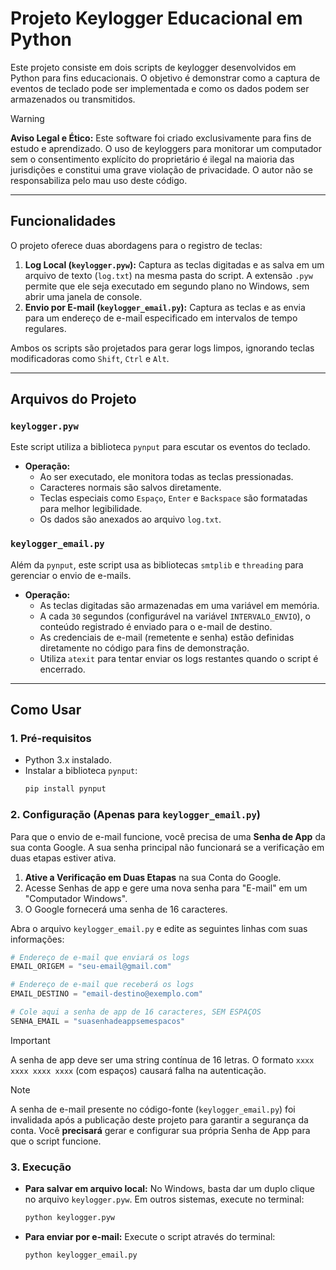 # Projeto Keylogger Educacional em Python

Este projeto consiste em dois scripts de keylogger desenvolvidos em Python para fins educacionais. O objetivo é demonstrar como a captura de eventos de teclado pode ser implementada e como os dados podem ser armazenados ou transmitidos.

> [!WARNING]
> **Aviso Legal e Ético:** Este software foi criado exclusivamente para fins de estudo e aprendizado. O uso de keyloggers para monitorar um computador sem o consentimento explícito do proprietário é ilegal na maioria das jurisdições e constitui uma grave violação de privacidade. O autor não se responsabiliza pelo mau uso deste código.

---

## Funcionalidades

O projeto oferece duas abordagens para o registro de teclas:

1.  **Log Local (`keylogger.pyw`):** Captura as teclas digitadas e as salva em um arquivo de texto (`log.txt`) na mesma pasta do script. A extensão `.pyw` permite que ele seja executado em segundo plano no Windows, sem abrir uma janela de console.
2.  **Envio por E-mail (`keylogger_email.py`):** Captura as teclas e as envia para um endereço de e-mail especificado em intervalos de tempo regulares.

Ambos os scripts são projetados para gerar logs limpos, ignorando teclas modificadoras como `Shift`, `Ctrl` e `Alt`.

---

## Arquivos do Projeto

### `keylogger.pyw`

Este script utiliza a biblioteca `pynput` para escutar os eventos do teclado.

- **Operação:**
  - Ao ser executado, ele monitora todas as teclas pressionadas.
  - Caracteres normais são salvos diretamente.
  - Teclas especiais como `Espaço`, `Enter` e `Backspace` são formatadas para melhor legibilidade.
  - Os dados são anexados ao arquivo `log.txt`.

### `keylogger_email.py`

Além da `pynput`, este script usa as bibliotecas `smtplib` e `threading` para gerenciar o envio de e-mails.

- **Operação:**
  - As teclas digitadas são armazenadas em uma variável em memória.
  - A cada `30` segundos (configurável na variável `INTERVALO_ENVIO`), o conteúdo registrado é enviado para o e-mail de destino.
  - As credenciais de e-mail (remetente e senha) estão definidas diretamente no código para fins de demonstração.
  - Utiliza `atexit` para tentar enviar os logs restantes quando o script é encerrado.

---

## Como Usar

### 1. Pré-requisitos

- Python 3.x instalado.
- Instalar a biblioteca `pynput`:
  ```bash
  pip install pynput
  ```

### 2. Configuração (Apenas para `keylogger_email.py`)

Para que o envio de e-mail funcione, você precisa de uma **Senha de App** da sua conta Google. A sua senha principal não funcionará se a verificação em duas etapas estiver ativa.

1.  **Ative a Verificação em Duas Etapas** na sua Conta do Google.
2.  Acesse Senhas de app e gere uma nova senha para "E-mail" em um "Computador Windows".
3.  O Google fornecerá uma senha de 16 caracteres.

Abra o arquivo `keylogger_email.py` e edite as seguintes linhas com suas informações:

```python
# Endereço de e-mail que enviará os logs
EMAIL_ORIGEM = "seu-email@gmail.com"

# Endereço de e-mail que receberá os logs
EMAIL_DESTINO = "email-destino@exemplo.com"

# Cole aqui a senha de app de 16 caracteres, SEM ESPAÇOS
SENHA_EMAIL = "suasenhadeappsemespacos"
```

> [!IMPORTANT]
> A senha de app deve ser uma string contínua de 16 letras. O formato `xxxx xxxx xxxx xxxx` (com espaços) causará falha na autenticação.

> [!NOTE]
> A senha de e-mail presente no código-fonte (`keylogger_email.py`) foi invalidada após a publicação deste projeto para garantir a segurança da conta. Você **precisará** gerar e configurar sua própria Senha de App para que o script funcione.

### 3. Execução

- **Para salvar em arquivo local:**
  No Windows, basta dar um duplo clique no arquivo `keylogger.pyw`. Em outros sistemas, execute no terminal:
  ```bash
  python keylogger.pyw
  ```

- **Para enviar por e-mail:**
  Execute o script através do terminal:
  ```bash
  python keylogger_email.py
  ```

